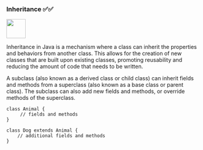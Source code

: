 <!-- <style>
  img {
    display: block;
    margin: 16px auto;
  }
</style> -->

### Inheritance ✅✅

<img align="center" width="50px" height="50px" src="[http://www.fillmurray.com/100/100](https://seleniumautomationtester.files.wordpress.com/2017/03/inheritance-1.gif?w=364)">

<!-- <img src="https://i.imgur.com/example.gif](https://seleniumautomationtester.files.wordpress.com/2017/03/inheritance-1.gif)" alt="Inheritance Gif"> -->


   Inheritance in Java is a mechanism where a class can inherit the properties and behaviors from another class. 
   This allows for the creation of new classes that are built upon existing classes, promoting reusability and 
   reducing the amount of code that needs to be written.

   A subclass (also known as a derived class or child class) can inherit fields and methods from a superclass
   (also known as a base class or parent class). The subclass can also add new fields and methods, or override 
   methods of the superclass.


  ```
  class Animal {
       // fields and methods
  }

  class Dog extends Animal {
      // additional fields and methods
  }    
  ```
